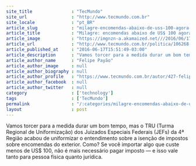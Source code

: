 ```yaml
---
site_title               : "TecMundo"
site_url                 : "http://www.tecmundo.com.br"
site_locale              : "pt_BR"
article_slug             : "milagre-encomendas-abaixo-de-uss-100-agora-sao-isentas-de-impostos"
article_title            : "Milagre: encomendas abaixo de US$ 100 agora são isentas de impostos"
article_image            : "https://imgnzn-a.akamaized.net///2016/06/17/17155111064451-t1200x480.jpg"
article_url              : "http://www.tecmundo.com.br/politica/106268-milagre-encomendas-u-100-isentas-impostos.htm"
article_published_at     : "2016-06-17T15:51:49-03:00"
article_description      : "Vamos torcer para a medida durar um bom tempo, mas o TRU (Turma Regional de Uniformização) dos Juizados Especiais Federais (JEFs) da 4ª Região acabou de uniformizar o entendimento sobre a isenção de impostos sobre encomendas do exterior. Como? Se você importar algo que custe menos de US$ 100, não é mais necessário pagar imposto — e isso vale tanto para pessoa física quanto jurídica."
article_author_name      : "Felipe Payão"
article_author_image     : null
article_author_biography : null
article_author_profile   : "https://www.tecmundo.com.br/autor/427-felipe-payao/"
article_author_facebook  : null
article_author_twitter   : null
category                 : ['technology']
tags                     : ['TecMundo']
permalink                : "/:categories/milagre-encomendas-abaixo-de-uss-100-agora-sao-isentas-de-impostos/"
layout                   : post
---
```


Vamos torcer para a medida durar um bom tempo, mas o TRU (Turma Regional de Uniformização) dos Juizados Especiais Federais (JEFs) da 4ª Região acabou de uniformizar o entendimento sobre a isenção de impostos sobre encomendas do exterior. Como? Se você importar algo que custe menos de US$ 100, não é mais necessário pagar imposto — e isso vale tanto para pessoa física quanto jurídica.

